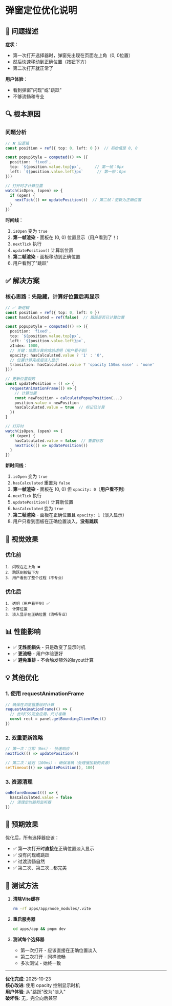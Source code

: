 # 弹窗定位优化说明

## 🐛 问题描述

**症状**：
- 第一次打开选择器时，弹窗先出现在页面左上角（0, 0位置）
- 然后快速移动到正确位置（按钮下方）
- 第二次打开就正常了

**用户体验**：
- 看到弹窗"闪现"或"跳跃"
- 不够流畅和专业

## 🔍 根本原因

### 问题分析

```typescript
// ❌ 旧逻辑
const position = ref({ top: 0, left: 0 })  // 初始值是 0, 0

const popupStyle = computed(() => ({
  position: 'fixed',
  top: `${position.value.top}px`,      // 第一帧：0px
  left: `${position.value.left}px`      // 第一帧：0px
}))

// 打开时才计算位置
watch(isOpen, (open) => {
  if (open) {
    nextTick(() => updatePosition())  // 第二帧：更新为正确位置
  }
})
```

**时间线**：
1. `isOpen` 变为 `true`
2. **第一帧渲染** - 面板在 (0, 0) 位置显示（用户看到了！）
3. `nextTick` 执行
4. `updatePosition()` 计算新位置
5. **第二帧渲染** - 面板移动到正确位置
6. 用户看到了"跳跃"

## ✅ 解决方案

### 核心思路：先隐藏，计算好位置后再显示

```typescript
// ✅ 新逻辑
const position = ref({ top: 0, left: 0 })
const hasCalculated = ref(false)  // 跟踪是否已计算位置

const popupStyle = computed(() => ({
  position: 'fixed',
  top: `${position.value.top}px`,
  left: `${position.value.left}px`,
  zIndex: 1000,
  // 关键：位置计算完成前透明（用户看不到）
  opacity: hasCalculated.value ? '1' : '0',
  // 位置计算完成后淡入显示
  transition: hasCalculated.value ? 'opacity 150ms ease' : 'none'
}))

// 更新位置函数
const updatePosition = () => {
  requestAnimationFrame(() => {
    // 计算位置
    const newPosition = calculatePopupPosition(...)
    position.value = newPosition
    hasCalculated.value = true  // 标记已计算
  })
}

// 打开时
watch(isOpen, (open) => {
  if (open) {
    hasCalculated.value = false  // 重置标志
    nextTick(() => updatePosition())
  }
})
```

**新时间线**：
1. `isOpen` 变为 `true`
2. `hasCalculated` 重置为 `false`
3. **第一帧渲染** - 面板在 (0, 0) 但 `opacity: 0`（**用户看不到**）
4. `nextTick` 执行
5. `updatePosition()` 计算新位置
6. `hasCalculated` 变为 `true`
7. **第二帧渲染** - 面板在正确位置且 `opacity: 1`（淡入显示）
8. 用户只看到面板在正确位置淡入，**没有跳跃**

## 🎨 视觉效果

### 优化前
```
1. 闪现在左上角 ❌
2. 跳跃到按钮下方
3. 用户看到了整个过程（不专业）
```

### 优化后
```
1. 透明（用户看不到）✅
2. 计算位置
3. 淡入显示在正确位置（流畅专业）
```

## 📊 性能影响

- ✅ **无性能损失** - 只是改变了显示时机
- ✅ **更流畅** - 用户体验更好
- ✅ **避免重排** - 不会触发额外的layout计算

## 💡 其他优化

### 1. 使用 requestAnimationFrame

```typescript
// 确保在浏览器重绘时计算
requestAnimationFrame(() => {
  // 此时CSS完全应用，尺寸准确
  const rect = panel.getBoundingClientRect()
})
```

### 2. 双重更新策略

```typescript
// 第一次：立即（0ms）- 快速响应
nextTick(() => updatePosition())

// 第二次：延迟（100ms）- 确保准确（处理慢加载的资源）
setTimeout(() => updatePosition(), 100)
```

### 3. 资源清理

```typescript
onBeforeUnmount(() => {
  hasCalculated.value = false
  // 清理定时器和监听器
})
```

## 🎯 预期效果

优化后，所有选择器应该：
- ✅ 第一次打开时**直接**在正确位置淡入显示
- ✅ 没有闪现或跳跃
- ✅ 过渡流畅自然
- ✅ 第二次、第三次...都完美

## 🧪 测试方法

1. **清除Vite缓存** 
   ```bash
   rm -rf apps/app/node_modules/.vite
   ```

2. **重启服务器**
   ```bash
   cd apps/app && pnpm dev
   ```

3. **测试每个选择器**
   - 第一次打开 - 应该直接在正确位置淡入
   - 第二次打开 - 同样流畅
   - 多次测试 - 始终一致

---

**优化完成**: 2025-10-23  
**核心改进**: 使用 opacity 控制显示时机  
**用户体验**: 从"跳跃"改为"淡入"  
**破坏性**: 无，完全向后兼容


